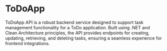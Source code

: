 # ToDoApp
ToDoApp API is a robust backend service designed to support task management functionality for a ToDo application. Built using .NET and Clean Architecture principles, the API provides endpoints for creating, updating, retrieving, and deleting tasks, ensuring a seamless experience for frontend integrations.
